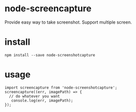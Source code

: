 # node-screencapture
Provide easy way to take screenshot. Support multiple screen.

# install
    npm install --save node-screenshotcapture
    
# usage
  ```
  import screencapture from 'node-screenshotcapture';
  screencapture((err, imagePath) => {
    // do whatever you want
     console.log(err, imagePath); 
  });
  ```